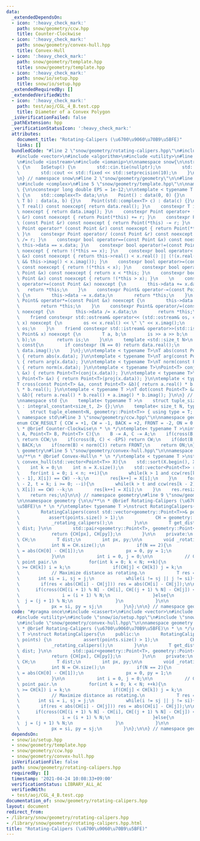 ```yaml
---
data:
  _extendedDependsOn:
  - icon: ':heavy_check_mark:'
    path: snow/geometry/ccw.hpp
    title: Counter-Clockwise
  - icon: ':heavy_check_mark:'
    path: snow/geometry/convex-hull.hpp
    title: Convex-Hull
  - icon: ':heavy_check_mark:'
    path: snow/geometry/template.hpp
    title: snow/geometry/template.hpp
  - icon: ':heavy_check_mark:'
    path: snow/io/setup.hpp
    title: snow/io/setup.hpp
  _extendedRequiredBy: []
  _extendedVerifiedWith:
  - icon: ':heavy_check_mark:'
    path: test/aoj/CGL_4_B.test.cpp
    title: Diameter of a Convex Polygon
  _isVerificationFailed: false
  _pathExtension: hpp
  _verificationStatusIcon: ':heavy_check_mark:'
  attributes:
    document_title: "Rotating-Calipers (\u6700\u9060\u70B9\u5BFE)"
    links: []
  bundledCode: "#line 2 \"snow/geometry/rotating-calipers.hpp\"\n#include <cassert>\n\
    #include <vector>\n#include <algorithm>\n#include <utility>\n#line 2 \"snow/io/setup.hpp\"\
    \n#include <iostream>\n#include <iomanip>\n\nnamespace snow{\n\nstruct IoSetup\
    \ {\n    IoSetup() {\n        std::cin.tie(nullptr);\n        std::ios::sync_with_stdio(false);\n\
    \        std::cout << std::fixed << std::setprecision(10);\n    }\n} iosetup;\n\
    \n} // namespace snow\n#line 2 \"snow/geometry/geometry\"\n\n#line 3 \"snow/geometry/template.hpp\"\
    \n#include <complex>\n#line 5 \"snow/geometry/template.hpp\"\n\nnamespace geometry\
    \ {\n\nconstexpr long double EPS = 1e-12;\n\ntemplate < typename T >\nstruct Point\
    \ {\n    std::complex<T> data;\n\n    Point() : data(0, 0) {}\n    Point(T a,\
    \ T b) : data(a, b) {}\n    Point(std::complex<T> c) : data(c) {}\n\n    constexpr\
    \ T real() const noexcept{ return data.real(); }\n    constexpr T imag() const\
    \ noexcept { return data.imag(); }\n    constexpr Point operator+ (const Point\
    \ &r) const noexcept { return Point(*this) += r; }\n    constexpr Point operator-\
    \ (const Point &r) const noexcept { return Point(*this) -= r; }\n    constexpr\
    \ Point operator* (const Point &r) const noexcept { return Point(*this) *= r;\
    \ }\n    constexpr Point operator/ (const Point &r) const noexcept { return Point(*this)\
    \ /= r; }\n    constexpr bool operator==(const Point &x) const noexcept { return\
    \ this->data == x.data; }\n    constexpr bool operator!=(const Point &x) const\
    \ noexcept { return !(*this == x); }\n    constexpr bool operator< (const Point\
    \ &x) const noexcept { return this->real() < x.real() || (!(x.real() < this->real())\
    \ && this->imag() < x.imag()); }\n    constexpr bool operator>=(const Point &x)\
    \ const noexcept { return !(*this < x); }\n    constexpr bool operator> (const\
    \ Point &x) const noexcept { return x < *this; }\n    constexpr bool operator<=(const\
    \ Point &x) const noexcept { return !(*this > x); }\n    \n    constexpr Point&\
    \ operator+=(const Point &x) noexcept {\n        this->data += x.data;\n     \
    \   return *this;\n    }\n    constexpr Point& operator-=(const Point &x) noexcept\
    \ {\n        this->data -= x.data;\n        return *this;\n    }\n    constexpr\
    \ Point& operator*=(const Point &x) noexcept {\n        this->data *= x.data;\n\
    \        return *this;\n    }\n    constexpr Point& operator/=(const Point &x)\
    \ noexcept {\n        this->data /= x.data;\n        return *this;\n    }\n\n\
    \    friend constexpr std::ostream& operator<< (std::ostream& os, const Point&\
    \ x) noexcept {\n        os << x.real() << \" \" << x.imag();\n        return\
    \ os;\n    }\n    friend constexpr std::istream& operator>>(std::istream& is,\
    \ Point& x) noexcept {\n        T a, b;\n        is >> a >> b;\n        x = Point(a,\
    \ b);\n        return is;\n    }\n\n    template <std::size_t N>\n    T get()\
    \ const{\n        if constexpr (N == 0) return data.real();\n        else return\
    \ data.imag();\n    }\n};\n\ntemplate < typename T>\nT abs(const Point<T> &x)\
    \ { return abs(x.data); }\n\ntemplate < typename T>\nT arg(const Point<T> &x)\
    \ { return arg(x.data); }\n\ntemplate < typename T>\nT norm(const Point<T> &x)\
    \ { return norm(x.data); }\n\ntemplate < typename T>\nPoint<T> conj(const Point<T>\
    \ &x) { return Point<T>(conj(x.data)); }\n\ntemplate < typename T>\nPoint<T> proj(const\
    \ Point<T> &x) { return Point<T>(proj(x.data)); }\n\ntemplate < typename T >\n\
    T cross(const Point<T> &a, const Point<T> &b){ return a.real() * b.imag() - a.imag()\
    \ * b.real(); }\n\ntemplate < typename T >\nT dot(const Point<T> &a, const Point<T>\
    \ &b){ return a.real() * b.real() + a.imag() * b.imag(); }\n\n} // namespace geometry\n\
    \nnamespace std {\n    template< typename T >\n    struct tuple_size<geometry::Point<T>>\
    \ : integral_constant<size_t, 2> {};\n\n    template< size_t N, typename T >\n\
    \    struct tuple_element<N, geometry::Point<T>> { using type = T; };\n\n} //\
    \ namespace std\n#line 3 \"snow/geometry/ccw.hpp\"\n\nnamespace geometry {\n\n\
    enum CCW_RESULT { CCW = +1, CW = -1, BACK = +2, FRONT = -2, ON = 0 };\n\n/**\n\
    \ * @brief Counter-Clockwise\n * \n */\ntemplate< typename T >\nint ccw(Point<T>\
    \ A, Point<T> B, Point<T> C){\n    B -= A, C -= A;\n    if(cross(B, C) > EPS)\
    \ return CCW;\n    if(cross(B, C) < -EPS) return CW;\n    if(dot(B, C) < 0) return\
    \ BACK;\n    if(norm(B) < norm(C)) return FRONT;\n    return ON;\n}\n\n} // namespace\
    \ geometry\n#line 5 \"snow/geometry/convex-hull.hpp\"\n\nnamespace geometry {\n\
    \n/**\n * @brief Convex-Hull\n * \n */\ntemplate < typename T >\nstd::vector<Point<T>>\
    \ convex_hull(std::vector<Point<T>> X){\n    std::sort(X.begin(), X.end());\n\
    \    int k = 0;\n    int n = X.size();\n    std::vector<Point<T>> res(2 * n);\n\
    \    for(int i = 0; i < n; ++i){\n        while(k > 1 and ccw(res[k - 2], res[k\
    \ - 1], X[i]) == CW) --k;\n        res[k++] = X[i];\n    }\n    for(int i = n\
    \ - 2, t = k; i >= 0; --i){\n        while(k > t and ccw(res[k - 2], res[k - 1],\
    \ X[i]) == CW) --k;\n        res[k++] = X[i];\n    }\n    res.resize(k - 1);\n\
    \    return res;\n}\n\n} // namespace geometry\n#line 9 \"snow/geometry/rotating-calipers.hpp\"\
    \n\nnamespace geometry {\n\n/**\n * @brief Rotating-Calipers (\u6700\u9060\u70B9\
    \u5BFE)\n * \n */\ntemplate< typename T >\nstruct RotatingCalipers{\n    public:\n\
    \        RotatingCalipers(const std::vector<geometry::Point<T>>& points) {\n \
    \           assert(points.size() > 1);\n            CH = geometry::convex_hull(points);\n\
    \            _rotating_calipers();\n        }\n\n        T get_distance() { return\
    \ dist; }\n\n        std::pair<geometry::Point<T>, geometry::Point<T>> get_pair(){\n\
    \            return {CH[px], CH[py]};\n        }\n\n    private:\n        std::vector<geometry::Point<T>>\
    \ CH;\n        T dist;\n        int px, py;\n\n        void _rotating_calipers(){\n\
    \            int N = CH.size();\n            if(N == 2){\n                dist\
    \ = abs(CH[0] - CH[1]);\n                px = 0, py = 1;\n                return;\n\
    \            }\n\n            int i = 0, j = 0;\n\n            // Get x-axis farthest\
    \ point pair.\n            for(int k = 0; k < N; ++k){\n                if(CH[i]\
    \ >= CH[k]) i = k;\n                if(CH[j] < CH[k]) j = k;\n            }\n\n\
    \            // Maximize distance as rotating.\n            T res = 0;\n     \
    \       int si = i, sj = j;\n            while(i != sj || j != si){\n        \
    \        if(res < abs(CH[i] - CH[j])) res = abs(CH[i] - CH[j]);\n\n          \
    \      if(cross(CH[(i + 1) % N] - CH[i], CH[(j + 1) % N] - CH[j]) < 0){\n    \
    \                i = (i + 1) % N;\n                }else{\n                  \
    \  j = (j + 1) % N;\n                }\n            }\n\n            dist = res;\n\
    \            px = si, py = sj;\n        }\n};\n\n} // namespace geometry\n"
  code: "#pragma once\n#include <cassert>\n#include <vector>\n#include <algorithm>\n\
    #include <utility>\n#include \"snow/io/setup.hpp\"\n#include \"snow/geometry/geometry\"\
    \n#include \"snow/geometry/convex-hull.hpp\"\n\nnamespace geometry {\n\n/**\n\
    \ * @brief Rotating-Calipers (\u6700\u9060\u70B9\u5BFE)\n * \n */\ntemplate< typename\
    \ T >\nstruct RotatingCalipers{\n    public:\n        RotatingCalipers(const std::vector<geometry::Point<T>>&\
    \ points) {\n            assert(points.size() > 1);\n            CH = geometry::convex_hull(points);\n\
    \            _rotating_calipers();\n        }\n\n        T get_distance() { return\
    \ dist; }\n\n        std::pair<geometry::Point<T>, geometry::Point<T>> get_pair(){\n\
    \            return {CH[px], CH[py]};\n        }\n\n    private:\n        std::vector<geometry::Point<T>>\
    \ CH;\n        T dist;\n        int px, py;\n\n        void _rotating_calipers(){\n\
    \            int N = CH.size();\n            if(N == 2){\n                dist\
    \ = abs(CH[0] - CH[1]);\n                px = 0, py = 1;\n                return;\n\
    \            }\n\n            int i = 0, j = 0;\n\n            // Get x-axis farthest\
    \ point pair.\n            for(int k = 0; k < N; ++k){\n                if(CH[i]\
    \ >= CH[k]) i = k;\n                if(CH[j] < CH[k]) j = k;\n            }\n\n\
    \            // Maximize distance as rotating.\n            T res = 0;\n     \
    \       int si = i, sj = j;\n            while(i != sj || j != si){\n        \
    \        if(res < abs(CH[i] - CH[j])) res = abs(CH[i] - CH[j]);\n\n          \
    \      if(cross(CH[(i + 1) % N] - CH[i], CH[(j + 1) % N] - CH[j]) < 0){\n    \
    \                i = (i + 1) % N;\n                }else{\n                  \
    \  j = (j + 1) % N;\n                }\n            }\n\n            dist = res;\n\
    \            px = si, py = sj;\n        }\n};\n\n} // namespace geometry"
  dependsOn:
  - snow/io/setup.hpp
  - snow/geometry/template.hpp
  - snow/geometry/ccw.hpp
  - snow/geometry/convex-hull.hpp
  isVerificationFile: false
  path: snow/geometry/rotating-calipers.hpp
  requiredBy: []
  timestamp: '2021-04-24 10:08:33+09:00'
  verificationStatus: LIBRARY_ALL_AC
  verifiedWith:
  - test/aoj/CGL_4_B.test.cpp
documentation_of: snow/geometry/rotating-calipers.hpp
layout: document
redirect_from:
- /library/snow/geometry/rotating-calipers.hpp
- /library/snow/geometry/rotating-calipers.hpp.html
title: "Rotating-Calipers (\u6700\u9060\u70B9\u5BFE)"
---
```

